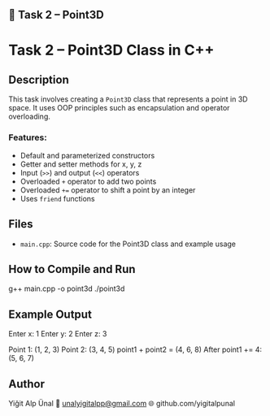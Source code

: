 ## 📁 Task 2 – Point3D

# Task 2 – Point3D Class in C++

## Description

This task involves creating a `Point3D` class that represents a point in 3D space. It uses OOP principles such as encapsulation and operator overloading.

### Features:

- Default and parameterized constructors
- Getter and setter methods for x, y, z
- Input (`>>`) and output (`<<`) operators
- Overloaded `+` operator to add two points
- Overloaded `+=` operator to shift a point by an integer
- Uses `friend` functions

## Files

- `main.cpp`: Source code for the Point3D class and example usage

## How to Compile and Run

g++ main.cpp -o point3d
./point3d

## Example Output

Enter x: 1
Enter y: 2
Enter z: 3

Point 1: (1, 2, 3)
Point 2: (3, 4, 5)
point1 + point2 = (4, 6, 8)
After point1 += 4: (5, 6, 7)

## Author

Yiğit Alp Ünal
📧 unalyigitalpp@gmail.com
🌐 github.com/yigitalpunal
